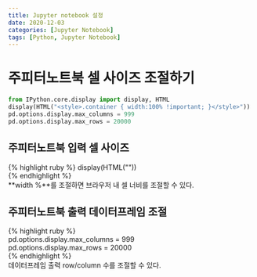 ```yaml
---
title: Jupyter notebook 설정
date: 2020-12-03
categories: [Jupyter Notebook]
tags: [Python, Jupyter Notebook]
---
```


# 주피터노트북 셀 사이즈 조절하기
```python  
from IPython.core.display import display, HTML  
display(HTML("<style>.container { width:100% !important; }</style>"))  
pd.options.display.max_columns = 999  
pd.options.display.max_rows = 20000  
```  

## 주피터노트북 입력 셀 사이즈
{% highlight ruby %}
display(HTML("<style>.container { width:100% !important; }</style>"))  
{% endhighlight %}  
**width %**를 조절하면 브라우저 내 셀 너비를 조절할 수 있다.  

## 주피터노트북 출력 데이터프레임 조절
{% highlight ruby %}  
pd.options.display.max_columns = 999  
pd.options.display.max_rows = 20000  
{% endhighlight %}  
데이터프레임 출력 row/column 수를 조절할 수 있다. 